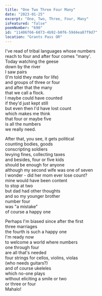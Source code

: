 ```yaml
---
title: "One Two Three Four Many"
date: "2023-01-25"
excerpt: "One, Two, Three, Four, Many"
isFeatured: "false"
poemNumber: "690"
id: "11406f66-6873-4b92-b0f6-59d4ea87f9d7"
location: "Grants Pass OR"
---
```


I've read of tribal languages whose numbers  
reach to four and after four comes "many'.  
Today watching the geese  
down by the river  
I saw pairs  
(I'm told they mate for life)  
and groups of three or four  
and after that the many  
that we call a flock.  
I maybe could have counted  
if they'd just kept still  
but even then I'd have lost count  
which makes me think  
that four or maybe five  
is all the numbers  
we really need.

After that, you see, it gets political  
counting bodies, goods  
conscripting soldiers  
levying fines, collecting taxes  
and besides, four or five kids  
should be enough for anyone  
although my second wife was one of seven  
I wonder - did her mom ever lose count?  
mine would have been content  
to stop at two  
but dad had other thoughts  
and so my younger brother  
number four  
was "a mistake"  
of course a happy one

Perhaps I'm biased since after the first  
three marriages  
the fourth is such a happy one  
I'm ready now  
to welcome a world where numbers  
one through four  
are all that's needed  
four strings for cellos, violins, violas  
(who needs guitars?)  
and of course ukeleles  
which no-one plays  
without eliciting a smile or two  
or three or four  
Mahalo!
